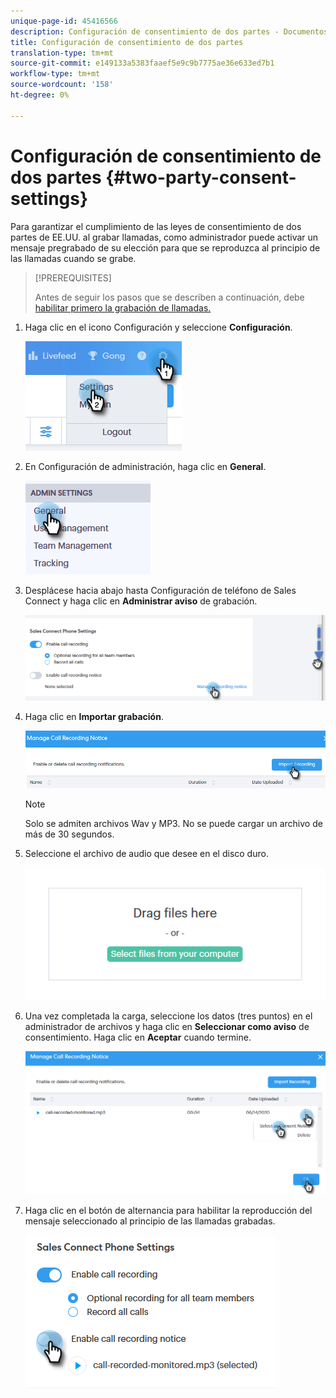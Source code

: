 ```yaml
---
unique-page-id: 45416566
description: Configuración de consentimiento de dos partes - Documentos de marketing - Documentación del producto
title: Configuración de consentimiento de dos partes
translation-type: tm+mt
source-git-commit: e149133a5383faaef5e9c9b7775ae36e633ed7b1
workflow-type: tm+mt
source-wordcount: '158'
ht-degree: 0%

---
```



# Configuración de consentimiento de dos partes {#two-party-consent-settings}

Para garantizar el cumplimiento de las leyes de consentimiento de dos partes de EE.UU. al grabar llamadas, como administrador puede activar un mensaje pregrabado de su elección para que se reproduzca al principio de las llamadas cuando se grabe.

>[!PREREQUISITES]
>
>Antes de seguir los pasos que se describen a continuación, debe [habilitar primero la grabación de llamadas.](http://docs.marketo.com/x/dAC1Ag)

1. Haga clic en el icono Configuración y seleccione **Configuración**.

   ![](assets/one-1.png)

1. En Configuración de administración, haga clic en **General**.

   ![](assets/two-1.png)

1. Desplácese hacia abajo hasta Configuración de teléfono de Sales Connect y haga clic en **Administrar aviso** de grabación.

   ![](assets/three-1.png)

1. Haga clic en **Importar grabación**.

   ![](assets/four-1.png)

   >[!NOTE]
   >
   >Solo se admiten archivos Wav y MP3. No se puede cargar un archivo de más de 30 segundos.

1. Seleccione el archivo de audio que desee en el disco duro.

   ![](assets/five.png)

1. Una vez completada la carga, seleccione los datos (tres puntos) en el administrador de archivos y haga clic en **Seleccionar como aviso** de consentimiento. Haga clic en **Aceptar** cuando termine.

   ![](assets/six.png)

1. Haga clic en el botón de alternancia para habilitar la reproducción del mensaje seleccionado al principio de las llamadas grabadas.

   ![](assets/seven.png)

